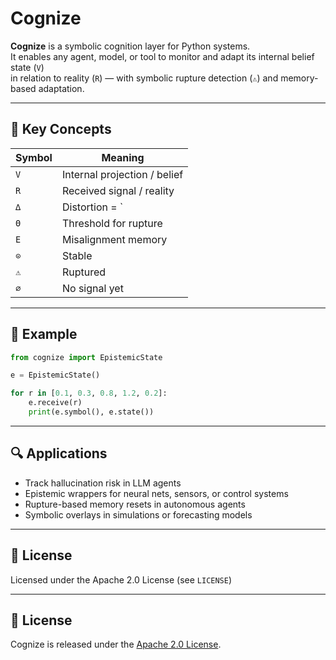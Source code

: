 # Cognize

**Cognize** is a symbolic cognition layer for Python systems.  
It enables any agent, model, or tool to monitor and adapt its internal belief state (`V`)  
in relation to reality (`R`) — with symbolic rupture detection (`⚠`) and memory-based adaptation.

---

## 🧠 Key Concepts

| Symbol | Meaning |
|--------|---------|
| `V`    | Internal projection / belief |
| `R`    | Received signal / reality |
| `∆`    | Distortion = `|R - V|` |
| `Θ`    | Threshold for rupture |
| `E`    | Misalignment memory |
| `⊙`    | Stable |
| `⚠`    | Ruptured |
| `∅`    | No signal yet |

---

## 🔧 Example

```python
from cognize import EpistemicState

e = EpistemicState()

for r in [0.1, 0.3, 0.8, 1.2, 0.2]:
    e.receive(r)
    print(e.symbol(), e.state())
```

---

## 🔍 Applications

- Track hallucination risk in LLM agents
- Epistemic wrappers for neural nets, sensors, or control systems
- Rupture-based memory resets in autonomous agents
- Symbolic overlays in simulations or forecasting models

---

## 📜 License

Licensed under the Apache 2.0 License (see `LICENSE`)

---

## 📖 License

Cognize is released under the [Apache 2.0 License](LICENSE).

